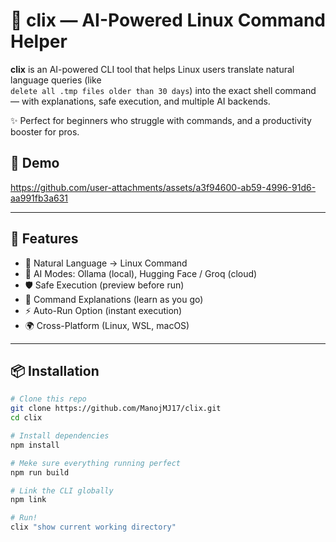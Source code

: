 # 🐧 clix — AI-Powered Linux Command Helper

**clix** is an AI-powered CLI tool that helps Linux users translate natural language queries (like  
`delete all .tmp files older than 30 days`) into the exact shell command — with explanations, safe execution, and multiple AI backends.

✨ Perfect for beginners who struggle with commands, and a productivity booster for pros.

## 🎥 Demo
https://github.com/user-attachments/assets/a3f94600-ab59-4996-91d6-aa991fb3a631

---

## 🚀 Features

- 🔎 Natural Language → Linux Command  
- 🤖 AI Modes: Ollama (local), Hugging Face / Groq (cloud) 
- 🛡️ Safe Execution (preview before run)  
- 📖 Command Explanations (learn as you go)  
- ⚡ Auto-Run Option (instant execution)  
- 🌍 Cross-Platform (Linux, WSL, macOS) 

---

## 📦 Installation

```bash
# Clone this repo
git clone https://github.com/ManojMJ17/clix.git
cd clix

# Install dependencies
npm install

# Meke sure everything running perfect
npm run build

# Link the CLI globally
npm link

# Run!
clix "show current working directory"
